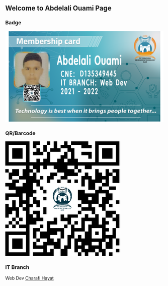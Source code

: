 ## Welcome to Abdelali Ouami Page


### Badge
![Image](badges/abdelaliouami.png)

### QR/Barcode
![Image](qr/qr_abdelaliouami.png)
### IT Branch
Web Dev
[Charafi Hayat](./charafihayat.md)


